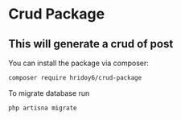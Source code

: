 # Crud Package

## This will generate a crud of post

You can install the package via composer:

```bash
composer require hridoy6/crud-package
```

To migrate database run
```bash
php artisna migrate
```
